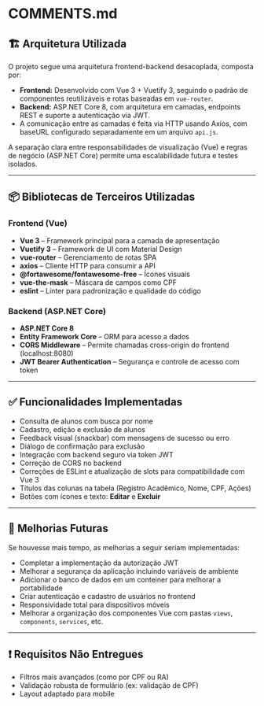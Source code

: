 # COMMENTS.md

## 🏗️ Arquitetura Utilizada

O projeto segue uma arquitetura frontend-backend desacoplada, composta por:

- **Frontend:** Desenvolvido com Vue 3 + Vuetify 3, seguindo o padrão de componentes reutilizáveis e rotas baseadas em `vue-router`.
- **Backend:** ASP.NET Core 8, com arquitetura em camadas, endpoints REST e suporte a autenticação via JWT.
- A comunicação entre as camadas é feita via HTTP usando Axios, com baseURL configurado separadamente em um arquivo `api.js`.

A separação clara entre responsabilidades de visualização (Vue) e regras de negócio (ASP.NET Core) permite uma escalabilidade futura e testes isolados.

---

## 📦 Bibliotecas de Terceiros Utilizadas

### Frontend (Vue)
- **Vue 3** – Framework principal para a camada de apresentação
- **Vuetify 3** – Framework de UI com Material Design
- **vue-router** – Gerenciamento de rotas SPA
- **axios** – Cliente HTTP para consumir a API
- **@fortawesome/fontawesome-free** – Ícones visuais
- **vue-the-mask** – Máscara de campos como CPF
- **eslint** – Linter para padronização e qualidade do código

### Backend (ASP.NET Core)
- **ASP.NET Core 8**
- **Entity Framework Core** – ORM para acesso a dados
- **CORS Middleware** – Permite chamadas cross-origin do frontend (localhost:8080)
- **JWT Bearer Authentication** – Segurança e controle de acesso com token

---

## ✅ Funcionalidades Implementadas

- Consulta de alunos com busca por nome
- Cadastro, edição e exclusão de alunos
- Feedback visual (snackbar) com mensagens de sucesso ou erro
- Diálogo de confirmação para exclusão
- Integração com backend seguro via token JWT
- Correção de CORS no backend
- Correções de ESLint e atualização de slots para compatibilidade com Vue 3
- Títulos das colunas na tabela (Registro Acadêmico, Nome, CPF, Ações)
- Botões com ícones e texto: **Editar** e **Excluir**

---

## 🔧 Melhorias Futuras

Se houvesse mais tempo, as melhorias a seguir seriam implementadas:
- Completar a implementação da autorização JWT
- Melhorar a segurança da aplicação incluindo variáveis de ambiente
- Adicionar o banco de dados em um conteiner para melhorar a portabilidade
- Criar autenticação e cadastro de usuários no frontend
- Responsividade total para dispositivos móveis
- Melhorar a organização dos componentes Vue com pastas `views`, `components`, `services`, etc.

---

## ❗ Requisitos Não Entregues

- Filtros mais avançados (como por CPF ou RA)
- Validação robusta de formulário (ex: validação de CPF)
- Layout adaptado para mobile

